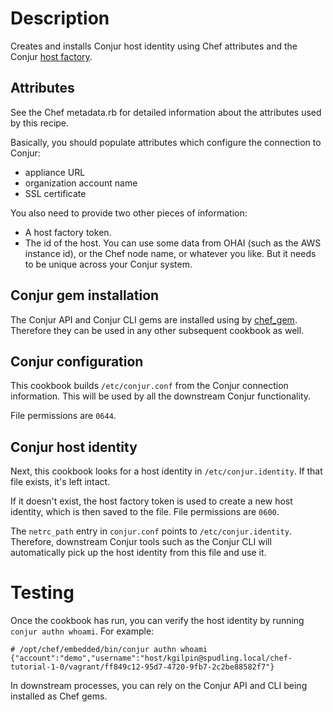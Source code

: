 # Description

Creates and installs Conjur host identity using Chef attributes and the Conjur 
[host factory](http://developer.conjur.net/reference/services/host_factory).

## Attributes

See the Chef metadata.rb for detailed information about the attributes used by this recipe.

Basically, you should populate attributes which configure the connection to Conjur:

* appliance URL
* organization account name
* SSL certificate

You also need to provide two other pieces of information:

* A host factory token.
* The id of the host. You can use some data from OHAI (such as the AWS instance id), or the Chef node name,
or whatever you like. But it needs to be unique across your Conjur system.

## Conjur gem installation

The Conjur API and Conjur CLI gems are installed using by [chef_gem](https://docs.getchef.com/resource_chef_gem.html). 
Therefore they can be used in any other subsequent cookbook as well.

## Conjur configuration

This cookbook builds `/etc/conjur.conf` from the Conjur connection information. This will be used
by all the downstream Conjur functionality.

File permissions are `0644`.

## Conjur host identity

Next, this cookbook looks for a host identity in `/etc/conjur.identity`. If that file exists, it's left intact.

If it doesn't exist, the host factory token is used to create a new host identity, which is then saved to the file.
File permissions are `0600`.

The `netrc_path` entry in `conjur.conf` points to `/etc/conjur.identity`. Therefore, downstream Conjur tools such as the
Conjur CLI will automatically pick up the host identity from this file and use it.

# Testing

Once the cookbook has run, you can verify the host identity by running `conjur authn whoami`. For example:

    # /opt/chef/embedded/bin/conjur authn whoami
    {"account":"demo","username":"host/kgilpin@spudling.local/chef-tutorial-1-0/vagrant/ff849c12-95d7-4720-9fb7-2c2be88582f7"}

In downstream processes, you can rely on the Conjur API and CLI being installed as Chef gems.
